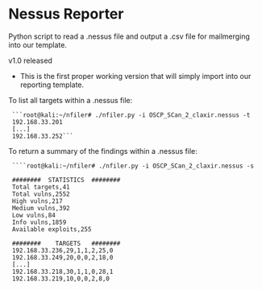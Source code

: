 # Nessus Reporter
Python script to read a .nessus file and output a .csv file for mailmerging into our template.

v1.0 released
 - This is the first proper working version that will simply import into our reporting template.

To list all targets within a .nessus file: 

     ```root@kali:~/nfiler# ./nfiler.py -i OSCP_SCan_2_claxir.nessus -t
     192.168.33.201
     [...]
     192.168.33.252```

To return a summary of the findings within a .nessus file:

     ````root@kali:~/nfiler# ./nfiler.py -i OSCP_SCan_2_claxir.nessus -s
     
     ########  STATISTICS  ########
     Total targets,41
     Total vulns,2552
     High vulns,217
     Medium vulns,392
     Low vulns,84
     Info vulns,1859
     Available exploits,255
     
     ########    TARGETS   ########
     192.168.33.236,29,1,1,2,25,0
     192.168.33.249,20,0,0,2,18,0
     [...]
     192.168.33.218,30,1,1,0,28,1
     192.168.33.219,10,0,0,2,8,0
